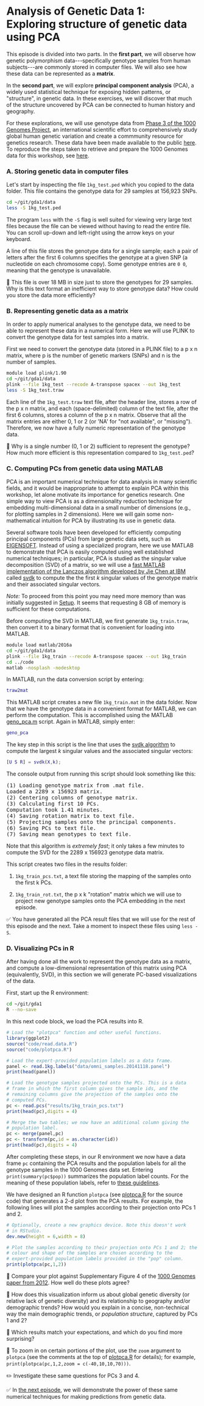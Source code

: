 # Analysis of Genetic Data 1:<br>Exploring structure of genetic data using PCA

This episode is divided into two parts. In the **first part**, we will
observe how genetic polymorphism data---specifically genotype samples
from human subjects---are commonly stored in computer files. We will
also see how these data can be represented as a **matrix**.

In the **second part**, we will explore **principal component
analysis** (PCA), a widely used statistical technique for exposing
hidden patterns, or "structure", in genetic data. In these exercises,
we will discover that much of the structure uncovered by PCA can be
connected to human history and geography.

For these explorations, we will use genotype data from [Phase 3 of the
1000 Genomes Project](http://dx.doi.org/10.1038/nature15393), an
international scientific effort to comprehensively study global human
genetic variation and create a commmunity resource for genetics
research. These data have been made available to the public
[here](http://www.1000genomes.org/data). To reproduce the steps taken
to retrieve and prepare the 1000 Genomes data for this workshop, see
[here](../extras/1kg.md).

### A. Storing genetic data in computer files

Let's start by inspecting the file `1kg_test.ped` which you copied to
the data folder. This file contains the genotype data for 29 samples at
156,923 SNPs.

```bash
cd ~/git/gda1/data
less -S 1kg_test.ped
```

The program `less` with the `-S` flag is well suited for viewing very
large text files because the file can be viewed without having to read
the entire file. You can scroll up-down and left-right using the
arrow keys on your keyboard.

A line of this file stores the genotype data for a single sample; each
a pair of letters after the first 6 columns specifies the genotype at
a given SNP (a nucleotide on each chromosome copy). Some genotype
entries are `0 0`, meaning that the genotype is unavailable.

:ledger: This file is over 18 MB in size just to store the genotypes
for 29 samples. Why is this text format an inefficient way to store
genotype data? How could you store the data more efficiently?

### B. Representing genetic data as a matrix

In order to apply numerical analyses to the genotype data, we need to
be able to represent these data in a numerical form. Here we will use
PLINK to convert the genotype data for test samples into a matrix.

First we need to convert the genotype data (stored in a PLINK file) to
a p x n matrix, where p is the number of genetic markers (SNPs) and n
is the number of samples. 

```bash
module load plink/1.90
cd ~/git/gda1/data
plink --file 1kg_test --recode A-transpose spacex --out 1kg_test
less -S 1kg_test.traw
```

Each line of the `1kg_test.traw` text file, after the header line,
stores a row of the p x n matrix, and each (space-delimited) column of
the text file, after the first 6 columns, stores a column of the p x n
matrix. Observe that all the matrix entries are either 0, 1 or 2 (or
'NA' for "not available", or "missing"). Therefore, we now have a
fully numeric representation of the genotype data.

:ledger: Why is a single number (0, 1 or 2) sufficient to represent
the genotype? How much more efficient is this representation compared
to `1kg_test.ped`?

### C. Computing PCs from genetic data using MATLAB

PCA is an important numerical technique for data analysis in many
scientific fields, and it would be inappropriate to attempt to explain
PCA within this workshop, let alone motivate its importance for
genetics research. One simple way to view PCA is as a dimensionality
reduction technique for embedding multi-dimensional data in a small
number of dimensions (e.g., for plotting samples in 2
dimensions). Here we will gain some non-mathematical intuition for PCA
by illustrating its use in genetic data.

Several software tools have been developed for efficiently computing
principal components (PCs) from large genetic data sets, such as
[EIGENSOFT](https://www.hsph.harvard.edu/alkes-price/software). Instead
of using a specialized program, here we use MATLAB to demonstrate that
PCA is easily computed using well established numerical techniques; in
particular, PCA is studied as the singular value decomposition (SVD)
of a matrix, so we will use a
[fast MATLAB implementation of the Lanczos algorithm developed by Jie Chen at IBM](https://jie-chen-ibm.appspot.com/software.html)
called [svdk](../code/svdk.m) to compute the the first *k* singular
values of the genotype matrix and their associated singular vectors.

*Note:* To proceed from this point you may need more memory than was
initially suggested in [Setup](01-setup.md). It seems that requesting 8
GB of memory is sufficient for these computations.

Before computing the SVD in MATLAB, we first generate
`1kg_train.traw`, then convert it to a binary format that is
convenient for loading into MATLAB.

```bash
module load matlab/2016a
cd ~/git/gda1/data
plink --file 1kg_train --recode A-transpose spacex --out 1kg_train
cd ../code
matlab -nosplash -nodesktop
```

In MATLAB, run the data conversion script by entering:

```MATLAB
traw2mat
```

This MATLAB script creates a new file `1kg_train.mat` in the data
folder. Now that we have the genotype data in a convenient format for
MATLAB, we can perform the computation. This is accomplished using the
MATLAB [geno_pca.m](../code/geno_pca.m) script. Again in MATLAB, simply
enter:

```MATLAB
geno_pca
```

The key step in this script is the line that uses the
[svdk algorithm](../code/svdk.m) to compute the largest *k* singular
values and the associated singular vectors:

```MATLAB
[U S R] = svdk(X,k);
```

The console output from running this script should look something like
this:

<pre>(1) Loading genotype matrix from .mat file.
Loaded a 2289 x 156923 matrix.
(2) Centering columns of genotype matrix.
(3) Calculating first 10 PCs.
Computation took 1.41 minutes.
(4) Saving rotation matrix to text file.
(5) Projecting samples onto the principal components.
(6) Saving PCs to text file.
(7) Saving mean genotypes to text file.
</pre>

Note that this algorithm is *extremely fast*; it only takes a few
minutes to compute the SVD for the 2289 x 156923 genotype data matrix.

This script creates two files in the results folder:

1. `1kg_train_pcs.txt`, a text file storing the mapping of the samples
onto the first k PCs. 

2. `1kg_train_rot.txt`, the p x k "rotation" matrix which we will use
to project new genotype samples onto the PCA embedding in the next
episode.

:white_check_mark: You have generated all the PCA result files that we
will use for the rest of this episode and the next. Take a moment to
inspect these files using `less -S`.

### D. Visualizing PCs in R

After having done all the work to represent the genotype data as a
matrix, and compute a low-dimensional representation of this matrix
using PCA (equivalently, SVD), in this section we will generate
PC-based visualizations of the data.

First, start up the R environment:

```bash
cd ~/git/gda1
R --no-save
```

In this next code block, we load the PCA results into R.

```R
# Load the "plotpca" function and other useful functions.
library(ggplot2)
source("code/read.data.R")
source("code/plotpca.R")

# Load the expert-provided population labels as a data frame.
panel <- read.1kg.labels("data/omni_samples.20141118.panel")
print(head(panel))

# Load the genotype samples projected onto the PCs. This is a data
# frame in which the first column gives the sample ids, and the
# remaining columns give the projection of the samples onto the
# computed PCs.
pc <- read.pcs("results/1kg_train_pcs.txt")
print(head(pc),digits = 4)

# Merge the two tables; we now have an additional column giving the
# population label.
pc <- merge(panel,pc)
pc <- transform(pc,id = as.character(id))
print(head(pc),digits = 4)
```

After completing these steps, in our R environment we now have a data
frame `pc` containing the PCA results and the population labels for
all the genotype samples in the 1000 Genomes data set. Entering
`print(summary(pc$pop))` summarizes the population label counts.  For
the meaning of these population labels, refer to
[these guidelines](http://catalog.coriell.org/1/NHGRI/About/Guidelines-for-Referring-to-Populations).

We have designed an R function `plotpca` (see
[plotpca.R](code/plotpca.R) for the source code) that generates a 2-d
plot from the PCA results. For example, the following lines will plot
the samples according to their projection onto PCs 1 and 2.

```R
# Optionally, create a new graphics device. Note this doesn't work
# in RStudio.
dev.new(height = 6,width = 8)

# Plot the samples according to their projection onto PCs 1 and 2; the
# colour and shape of the samples are chosen according to the
# expert-provided population labels provided in the "pop" column.
print(plotpca(pc,1,2))
```

:blue_book: Compare your plot against Supplementary Figure 4 of the
[1000 Genomes paper from 2012](http://dx.doi.org/10.1038/nature11632). How
well do these plots agree?

:ledger: How does this visualization inform us about global genetic
diversity (or relative lack of genetic diversity) and its relationship
to geography and/or demographic trends? How would you explain in a
concise, non-technical way the main demographic trends, or *population
structure*, captured by PCs 1 and 2?

:orange_book: Which results match your expectations, and which do you
find more surprising?

:pushpin: To zoom in on certain portions of the plot, use the `zoom`
argument to `plotpca` (see the comments at the top of
[plotpca.R](code/plotpca.R) for details); for example,
`print(plotpca(pc,1,2,zoom = c(-40,10,10,70)))`.

:pencil2: Investigate these same questions for PCs 3 and 4.

:white_check_mark: In [the next episode](03-pca-project.md), we will
demonstrate the power of these same numerical techniques for making
predictions from genetic data.

